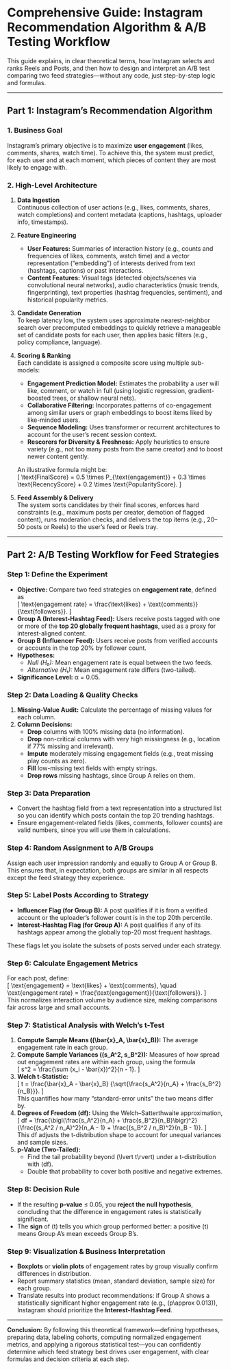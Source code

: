 # Comprehensive Guide: Instagram Recommendation Algorithm & A/B Testing Workflow

This guide explains, in clear theoretical terms, how Instagram selects and ranks Reels and Posts, and then how to design and interpret an A/B test comparing two feed strategies—without any code, just step-by-step logic and formulas.

---

## Part 1: Instagram’s Recommendation Algorithm

### 1. Business Goal  
Instagram’s primary objective is to maximize **user engagement** (likes, comments, shares, watch time). To achieve this, the system must predict, for each user and at each moment, which pieces of content they are most likely to engage with.

### 2. High-Level Architecture  
1. **Data Ingestion**  
   Continuous collection of user actions (e.g., likes, comments, shares, watch completions) and content metadata (captions, hashtags, uploader info, timestamps).

2. **Feature Engineering**  
   - **User Features:** Summaries of interaction history (e.g., counts and frequencies of likes, comments, watch time) and a vector representation (“embedding”) of interests derived from text (hashtags, captions) or past interactions.  
   - **Content Features:** Visual tags (detected objects/scenes via convolutional neural networks), audio characteristics (music trends, fingerprinting), text properties (hashtag frequencies, sentiment), and historical popularity metrics.

3. **Candidate Generation**  
   To keep latency low, the system uses approximate nearest-neighbor search over precomputed embeddings to quickly retrieve a manageable set of candidate posts for each user, then applies basic filters (e.g., policy compliance, language).

4. **Scoring & Ranking**  
   Each candidate is assigned a composite score using multiple sub-models:  
   - **Engagement Prediction Model:** Estimates the probability a user will like, comment, or watch in full (using logistic regression, gradient-boosted trees, or shallow neural nets).  
   - **Collaborative Filtering:** Incorporates patterns of co-engagement among similar users or graph embeddings to boost items liked by like-minded users.  
   - **Sequence Modeling:** Uses transformer or recurrent architectures to account for the user’s recent session context.  
   - **Rescorers for Diversity & Freshness:** Apply heuristics to ensure variety (e.g., not too many posts from the same creator) and to boost newer content gently.

   An illustrative formula might be:  
   \[
     \text{FinalScore}
     = 0.5 \times P_{\text{engagement}}
       + 0.3 \times \text{RecencyScore}
       + 0.2 \times \text{PopularityScore}.
   \]

5. **Feed Assembly & Delivery**  
   The system sorts candidates by their final scores, enforces hard constraints (e.g., maximum posts per creator, demotion of flagged content), runs moderation checks, and delivers the top items (e.g., 20–50 posts or Reels) to the user’s feed or Reels tray.

---

## Part 2: A/B Testing Workflow for Feed Strategies

### Step 1: Define the Experiment  
- **Objective:** Compare two feed strategies on **engagement rate**, defined as  
  \[
    \text{engagement rate}
    = \frac{\text{likes} + \text{comments}}{\text{followers}}.
  \]  
- **Group A (Interest-Hashtag Feed):** Users receive posts tagged with one or more of the **top 20 globally frequent hashtags**, used as a proxy for interest-aligned content.  
- **Group B (Influencer Feed):** Users receive posts from verified accounts or accounts in the top 20% by follower count.  
- **Hypotheses:**  
  - *Null (H₀):* Mean engagement rate is equal between the two feeds.  
  - *Alternative (H₁):* Mean engagement rate differs (two-tailed).  
- **Significance Level:** α = 0.05.

### Step 2: Data Loading & Quality Checks  
1. **Missing-Value Audit:** Calculate the percentage of missing values for each column.  
2. **Column Decisions:**  
   - **Drop** columns with 100% missing data (no information).  
   - **Drop** non-critical columns with very high missingness (e.g., location if 77% missing and irrelevant).  
   - **Impute** moderately missing engagement fields (e.g., treat missing play counts as zero).  
   - **Fill** low-missing text fields with empty strings.  
   - **Drop rows** missing hashtags, since Group A relies on them.

### Step 3: Data Preparation  
- Convert the hashtag field from a text representation into a structured list so you can identify which posts contain the top 20 trending hashtags.  
- Ensure engagement-related fields (likes, comments, follower counts) are valid numbers, since you will use them in calculations.

### Step 4: Random Assignment to A/B Groups  
Assign each user impression randomly and equally to Group A or Group B. This ensures that, in expectation, both groups are similar in all respects except the feed strategy they experience.

### Step 5: Label Posts According to Strategy  
- **Influencer Flag (for Group B):** A post qualifies if it is from a verified account or the uploader’s follower count is in the top 20th percentile.  
- **Interest-Hashtag Flag (for Group A):** A post qualifies if any of its hashtags appear among the globally top-20 most frequent hashtags.

These flags let you isolate the subsets of posts served under each strategy.

### Step 6: Calculate Engagement Metrics  
For each post, define:  
\[
  \text{engagement} = \text{likes} + \text{comments},
  \quad
  \text{engagement rate} = \frac{\text{engagement}}{\text{followers}}.
\]  
This normalizes interaction volume by audience size, making comparisons fair across large and small accounts.

### Step 7: Statistical Analysis with Welch’s t-Test  
1. **Compute Sample Means (\(\bar{x}_A, \bar{x}_B\)):** The average engagement rate in each group.  
2. **Compute Sample Variances (\(s_A^2, s_B^2\)):** Measures of how spread out engagement rates are within each group, using the formula  
   \[
     s^2 = \frac{\sum (x_i - \bar{x})^2}{n - 1}.
   \]  
3. **Welch t-Statistic:**  
   \[
     t = \frac{\bar{x}_A - \bar{x}_B}
              {\sqrt{\frac{s_A^2}{n_A} + \frac{s_B^2}{n_B}}}.
   \]  
   This quantifies how many “standard-error units” the two means differ by.  
4. **Degrees of Freedom (df):** Using the Welch–Satterthwaite approximation,  
   \[
     df = 
     \frac{\bigl(\frac{s_A^2}{n_A} + \frac{s_B^2}{n_B}\bigr)^2}
          {\frac{(s_A^2 / n_A)^2}{n_A - 1}
          + \frac{(s_B^2 / n_B)^2}{n_B - 1}}.
   \]  
   This df adjusts the t-distribution shape to account for unequal variances and sample sizes.  
5. **p-Value (Two-Tailed):**  
   - Find the tail probability beyond \(\lvert t\rvert\) under a t-distribution with \(df\).  
   - Double that probability to cover both positive and negative extremes.

### Step 8: Decision Rule  
- If the resulting **p-value** ≤ 0.05, you **reject the null hypothesis**, concluding that the difference in engagement rates is statistically significant.  
- The **sign** of \(t\) tells you which group performed better: a positive \(t\) means Group A’s mean exceeds Group B’s.

### Step 9: Visualization & Business Interpretation  
- **Boxplots** or **violin plots** of engagement rates by group visually confirm differences in distribution.  
- Report summary statistics (mean, standard deviation, sample size) for each group.  
- Translate results into product recommendations: if Group A shows a statistically significant higher engagement rate (e.g., \(p\approx 0.013\)), Instagram should prioritize the **Interest-Hashtag Feed**.

---

**Conclusion:** By following this theoretical framework—defining hypotheses, preparing data, labeling cohorts, computing normalized engagement metrics, and applying a rigorous statistical test—you can confidently determine which feed strategy best drives user engagement, with clear formulas and decision criteria at each step.

